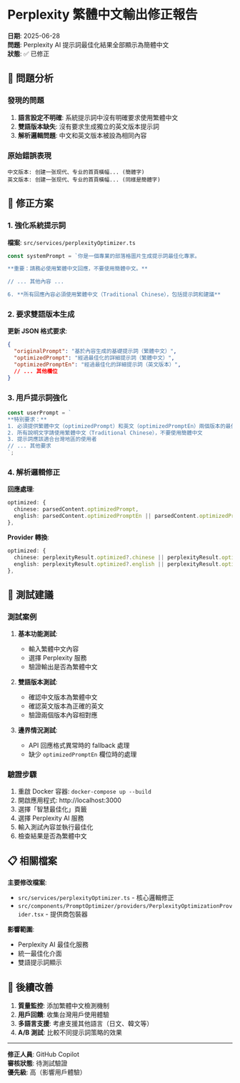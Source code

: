 # Perplexity 繁體中文輸出修正報告

**日期**: 2025-06-28  
**問題**: Perplexity AI 提示詞最佳化結果全部顯示為簡體中文  
**狀態**: ✅ 已修正

## 🐛 問題分析

### 發現的問題
1. **語言設定不明確**: 系統提示詞中沒有明確要求使用繁體中文
2. **雙語版本缺失**: 沒有要求生成獨立的英文版本提示詞
3. **解析邏輯問題**: 中文和英文版本被設為相同內容

### 原始錯誤表現
```
中文版本: 创建一张现代、专业的首頁橫幅... (簡體字)
英文版本: 创建一张现代、专业的首頁橫幅... (同樣是簡體字)
```

## 🔧 修正方案

### 1. 強化系統提示詞
**檔案**: `src/services/perplexityOptimizer.ts`

```typescript
const systemPrompt = `你是一個專業的部落格圖片生成提示詞最佳化專家。

**重要：請務必使用繁體中文回應，不要使用簡體中文。**

// ... 其他內容 ...

6. **所有回應內容必須使用繁體中文（Traditional Chinese），包括提示詞和建議**
```

### 2. 要求雙語版本生成
**更新 JSON 格式要求**:
```json
{
  "originalPrompt": "基於內容生成的基礎提示詞（繁體中文）",
  "optimizedPrompt": "經過最佳化的詳細提示詞（繁體中文）",
  "optimizedPromptEn": "經過最佳化的詳細提示詞（英文版本）",
  // ... 其他欄位
}
```

### 3. 用戶提示詞強化
```typescript
const userPrompt = `
**特別要求：**
1. 必須提供繁體中文（optimizedPrompt）和英文（optimizedPromptEn）兩個版本的最佳化提示詞
2. 所有說明文字請使用繁體中文（Traditional Chinese），不要使用簡體中文
3. 提示詞應該適合台灣地區的使用者
// ... 其他要求
`;
```

### 4. 解析邏輯修正
**回應處理**:
```typescript
optimized: {
  chinese: parsedContent.optimizedPrompt,
  english: parsedContent.optimizedPromptEn || parsedContent.optimizedPrompt,
},
```

**Provider 轉換**:
```typescript
optimized: {
  chinese: perplexityResult.optimized?.chinese || perplexityResult.optimizedPrompt || '',
  english: perplexityResult.optimized?.english || perplexityResult.optimizedPromptEn || perplexityResult.optimizedPrompt || '',
},
```

## 🧪 測試建議

### 測試案例
1. **基本功能測試**:
   - 輸入繁體中文內容
   - 選擇 Perplexity 服務
   - 驗證輸出是否為繁體中文

2. **雙語版本測試**:
   - 確認中文版本為繁體中文
   - 確認英文版本為正確的英文
   - 驗證兩個版本內容相對應

3. **邊界情況測試**:
   - API 回應格式異常時的 fallback 處理
   - 缺少 `optimizedPromptEn` 欄位時的處理

### 驗證步驟
1. 重啟 Docker 容器: `docker-compose up --build`
2. 開啟應用程式: http://localhost:3000
3. 選擇「智慧最佳化」頁籤
4. 選擇 Perplexity AI 服務
5. 輸入測試內容並執行最佳化
6. 檢查結果是否為繁體中文

## 📋 相關檔案

**主要修改檔案**:
- `src/services/perplexityOptimizer.ts` - 核心邏輯修正
- `src/components/PromptOptimizer/providers/PerplexityOptimizationProvider.tsx` - 提供商包裝器

**影響範圍**:
- Perplexity AI 最佳化服務
- 統一最佳化介面
- 雙語提示詞顯示

## 🔄 後續改善

1. **質量監控**: 添加繁體中文檢測機制
2. **用戶回饋**: 收集台灣用戶使用體驗
3. **多語言支援**: 考慮支援其他語言（日文、韓文等）
4. **A/B 測試**: 比較不同提示詞策略的效果

---

**修正人員**: GitHub Copilot  
**審核狀態**: 待測試驗證  
**優先級**: 高（影響用戶體驗）
